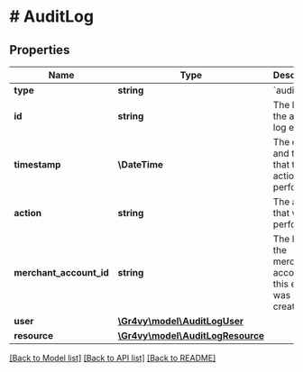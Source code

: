 # # AuditLog

## Properties

Name | Type | Description | Notes
------------ | ------------- | ------------- | -------------
**type** | **string** | &#x60;audit-log&#x60;. | [optional]
**id** | **string** | The ID of the audit log entry. | [optional]
**timestamp** | **\DateTime** | The date and time that the action was performed. | [optional]
**action** | **string** | The action that was performed. | [optional]
**merchant_account_id** | **string** | The ID of the merchant account this entry was created for. | [optional]
**user** | [**\Gr4vy\model\AuditLogUser**](AuditLogUser.md) |  | [optional]
**resource** | [**\Gr4vy\model\AuditLogResource**](AuditLogResource.md) |  | [optional]

[[Back to Model list]](../../README.md#models) [[Back to API list]](../../README.md#endpoints) [[Back to README]](../../README.md)
